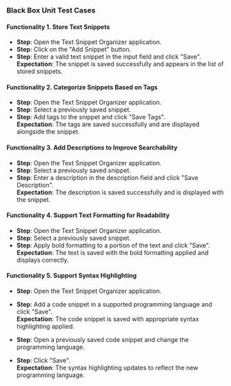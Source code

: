 ### Black Box Unit Test Cases  

#### Functionality 1. Store Text Snippets  
- **Step**: Open the Text Snippet Organizer application.  
- **Step**: Click on the "Add Snippet" button.  
- **Step**: Enter a valid text snippet in the input field and click "Save".  
  **Expectation**: The snippet is saved successfully and appears in the list of stored snippets.  

#### Functionality 2. Categorize Snippets Based on Tags  
- **Step**: Open the Text Snippet Organizer application.  
- **Step**: Select a previously saved snippet.  
- **Step**: Add tags to the snippet and click "Save Tags".  
  **Expectation**: The tags are saved successfully and are displayed alongside the snippet.  

#### Functionality 3. Add Descriptions to Improve Searchability  
- **Step**: Open the Text Snippet Organizer application.  
- **Step**: Select a previously saved snippet.  
- **Step**: Enter a description in the description field and click "Save Description".  
  **Expectation**: The description is saved successfully and is displayed with the snippet.  

#### Functionality 4. Support Text Formatting for Readability  
- **Step**: Open the Text Snippet Organizer application.  
- **Step**: Select a previously saved snippet.  
- **Step**: Apply bold formatting to a portion of the text and click "Save".  
  **Expectation**: The text is saved with the bold formatting applied and displays correctly.  

#### Functionality 5. Support Syntax Highlighting  
- **Step**: Open the Text Snippet Organizer application.  
- **Step**: Add a code snippet in a supported programming language and click "Save".  
  **Expectation**: The code snippet is saved with appropriate syntax highlighting applied.  

- **Step**: Open a previously saved code snippet and change the programming language.  
- **Step**: Click "Save".  
  **Expectation**: The syntax highlighting updates to reflect the new programming language.  